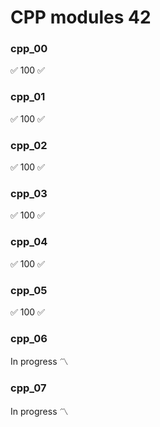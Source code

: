 # CPP modules 42

### cpp_00
✅ 100 ✅

### cpp_01
✅ 100 ✅

### cpp_02
✅ 100 ✅

### cpp_03
✅ 100 ✅

### cpp_04
✅ 100 ✅

### cpp_05
✅ 100 ✅

### cpp_06
In progress :part_alternation_mark:

### cpp_07
In progress :part_alternation_mark:
